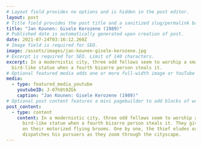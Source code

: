 ```yaml
---
# Layout field provides no options and is hidden in the post editor.
layout: post
# Title field provides the post title and a sanitized slug/permalink based on the title content. !!! Use a descriptive title and then do not change it !!!
title: "Jan Kounen: Gisele Kerozene (1989)"
# Published date is automatically generated upon creation of post.
date: 2021-07-24T03:16:12.260Z
# Image field is required for SEO.
image: /assets/images/jan-kounen-gisele-kerozene.jpg
# Excerpt is required for SEO. Limit of 140 characters.
excerpt: In a modernistic city, three odd fellows seem to worship a small
  bird-like statue when a fourth bizarre person steals it.
# Optional featured media adds one or more full-width image or YouTube embeds to the top of the post.
media:
  - type: featured_media_youtube
    youtubeID: J-07h0t0ZGk
    caption: "Jan Kounen: Gisele Kerozene (1989)"
# Optional post content features a mini pagebuilder to add blocks of written content, images, and YouTube embeds to the post. Recommended at least one instance of WYSIWYG block.
post_content:
  - type: content
    content: In a modernistic city, three odd fellows seem to worship a small
      bird-like statue when a fourth bizarre person steals it. They give chase
      on their motorized flying brooms. One by one, the thief eludes or
      dispatches his pursuers as they zoom through the cityscape.
---
```

